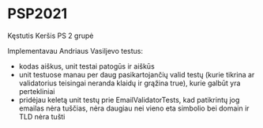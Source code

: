 # PSP2021

Kęstutis Keršis PS 2 grupė

Implementavau Andriaus Vasiljevo testus:
- kodas aiškus, unit testai patogūs ir aiškūs
- unit testuose manau per daug pasikartojančių valid testų (kurie tikrina ar validatorius teisingai neranda klaidų ir grąžina true), kurie galbūt yra pertekliniai
- pridėjau keletą unit testų prie EmailValidatorTests, kad patikrintų jog emailas nėra tuščias, nėra daugiau nei vieno eta simbolio bei domain ir TLD nėra tušti
